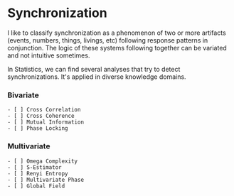 # Synchronization

I like to classify synchronization as a phenomenon of two or more artifacts (events, numbers, things, livings, etc) following response patterns in conjunction.  The logic of these systems following together can be variated and not intuitive sometimes. 

In Statistics, we can find several analyses that try to detect synchronizations. It's applied in diverse knowledge domains.

### Bivariate 

	- [ ] Cross Correlation
	- [ ] Cross Coherence
	- [ ] Mutual Information
	- [ ] Phase Locking

### Multivariate

	- [ ] Omega Complexity
	- [ ] S-Estimator
	- [ ] Renyi Entropy
	- [ ] Multivariate Phase
	- [ ] Global Field

